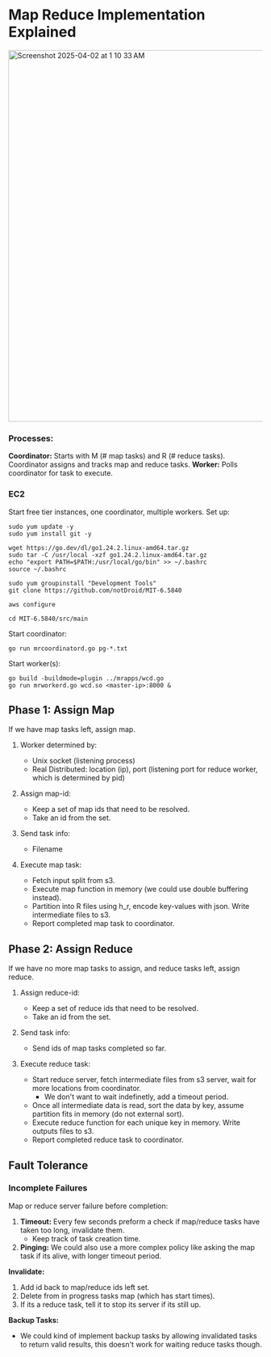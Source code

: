 # Map Reduce Implementation Explained
<img width="735" alt="Screenshot 2025-04-02 at 1 10 33 AM" src="https://github.com/user-attachments/assets/59ed68b2-f42a-472c-bda3-2b041ed2c798" />

### Processes:
**Coordinator:** Starts with M (# map tasks) and R (# reduce tasks). Coordinator assigns and tracks map and reduce tasks.
**Worker:** Polls coordinator for task to execute.

### EC2
Start free tier instances, one coordinator, multiple workers. Set up:
```
sudo yum update -y
sudo yum install git -y

wget https://go.dev/dl/go1.24.2.linux-amd64.tar.gz
sudo tar -C /usr/local -xzf go1.24.2.linux-amd64.tar.gz
echo "export PATH=$PATH:/usr/local/go/bin" >> ~/.bashrc
source ~/.bashrc

sudo yum groupinstall "Development Tools"
git clone https://github.com/notDroid/MIT-6.5840

aws configure

cd MIT-6.5840/src/main
```
Start coordinator:
```
go run mrcoordinatord.go pg-*.txt
```
Start worker(s):
```
go build -buildmode=plugin ../mrapps/wcd.go
go run mrworkerd.go wcd.so <master-ip>:8000 &
```

## Phase 1: Assign Map
If we have map tasks left, assign map. 

1. Worker determined by:
    * Unix socket (listening process)
    * Real Distributed: location (ip), port (listening port for reduce worker, which is determined by pid)

2. Assign map-id: 
    * Keep a set of map ids that need to be resolved.
    * Take an id from the set.

3. Send task info:
    * Filename
  
4. Execute map task:
    * Fetch input split from s3.
    * Execute map function in memory (we could use double buffering instead).
    * Partition into R files using h_r, encode key-values with json. Write intermediate files to s3.
    * Report completed map task to coordinator.

## Phase 2: Assign Reduce
If we have no more map tasks to assign, and reduce tasks left, assign reduce.

1. Assign reduce-id:
    * Keep a set of reduce ids that need to be resolved.
    * Take an id from the set.
  
2. Send task info:
    * Send ids of map tasks completed so far.
  
3. Execute reduce task:
    * Start reduce server, fetch intermediate files from s3 server, wait for more locations from coordinator.
       * We don't want to wait indefinetly, add a timeout period.
    * Once all intermediate data is read, sort the data by key, assume partition fits in memory (do not external sort).
    * Execute reduce function for each unique key in memory. Write outputs files to s3.
    * Report completed reduce task to coordinator.
  
## Fault Tolerance
### Incomplete Failures

Map or reduce server failure before completion:
  1. **Timeout:** Every few seconds preform a check if map/reduce tasks have taken too long, invalidate them.
      * Keep track of task creation time.
  2. **Pinging:** We could also use a more complex policy like asking the map task if its alive, with longer timeout period.

**Invalidate:**
  1. Add id back to map/reduce ids left set.
  2. Delete from in progress tasks map (which has start times).
  3. If its a reduce task, tell it to stop its server if its still up.

**Backup Tasks:**
   * We could kind of implement backup tasks by allowing invalidated tasks to return valid results, this doesn't work for waiting reduce tasks though.
